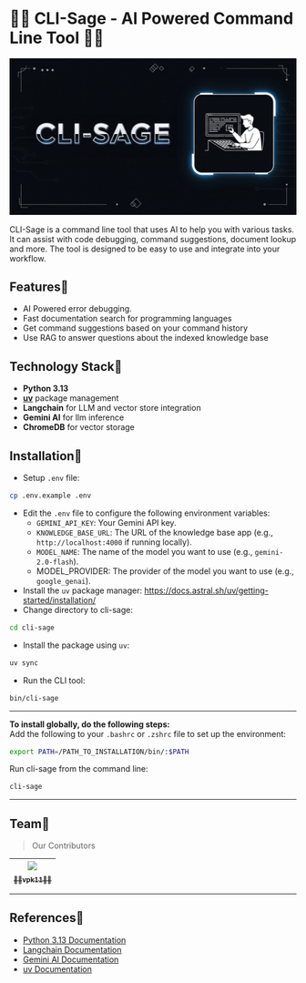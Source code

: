 # 👨‍💻 CLI-Sage - AI Powered Command Line Tool 👨‍💻
![CLI-Sage Cover Image](images/cover_image.jpeg)

CLI-Sage is a command line tool that uses AI to help you with various tasks. It can assist with code debugging, command suggestions, document lookup and more. The tool is designed to be easy to use and integrate into your workflow.

## Features🚀
- AI Powered error debugging.
- Fast documentation search for programming languages
- Get command suggestions based on your command history
- Use RAG to answer questions about the indexed knowledge base

## Technology Stack🚀
- **Python 3.13**
- **[uv](https://docs.astral.sh/uv/)** package management
- **Langchain** for LLM and vector store integration
- **Gemini AI** for llm inference
- **ChromeDB** for vector storage

## Installation🚀
- Setup `.env` file:
```sh
cp .env.example .env
```
- Edit the `.env` file to configure the following environment variables:
  - `GEMINI_API_KEY`: Your Gemini API key.
  - `KNOWLEDGE_BASE_URL`: The URL of the knowledge base app (e.g., `http://localhost:4000` if running locally).
  - `MODEL_NAME`: The name of the model you want to use (e.g., `gemini-2.0-flash`).
  - MODEL_PROVIDER: The provider of the model you want to use (e.g., `google_genai`).
- Install the `uv` package manager: https://docs.astral.sh/uv/getting-started/installation/
- Change directory to cli-sage:
```sh
cd cli-sage
```
- Install the package using `uv`:
```sh
uv sync
```
- Run the CLI tool:
```sh
bin/cli-sage
```
---
**To install globally, do the following steps:**\
Add the following to your `.bashrc` or `.zshrc` file to set up the environment:
```sh
export PATH=/PATH_TO_INSTALLATION/bin/:$PATH
```
Run cli-sage from the command line:
```sh
cli-sage
```
---
## Team🚀
> Our Contributors

<!-- prettier-ignore -->
| [<img src="https://avatars0.githubusercontent.com/u/16625110?s=200&u=5c59d8d73ba6850e98333d0149dc84a6fc196b14&v=3" width="75px;"/><br /><sub><b>👨‍💻vpk11👨‍💻</b></sub>](https://wwww.github.com/vpk11)<br /> |
| :---: |

---

## References🚀
- [Python 3.13 Documentation](https://docs.python.org/3.13/)
- [Langchain Documentation](https://python.langchain.com/docs/introduction/)
- [Gemini AI Documentation](https://ai.google.dev/gemini-api/docs)
- [uv Documentation](https://docs.astral.sh/uv/)